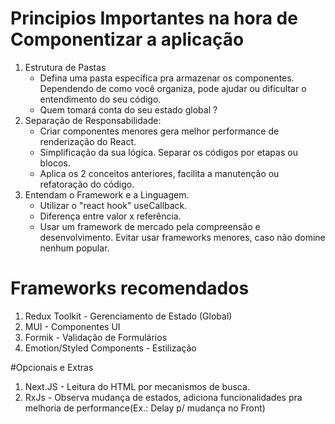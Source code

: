 # Principios Importantes na hora de Componentizar a aplicação

1. Estrutura de Pastas
    - Defina uma pasta específica pra armazenar os componentes. Dependendo de como você organiza, pode ajudar ou dificultar o entendimento do seu código.
    - Quem tomará conta do seu estado global ?
2. Separação de Responsabilidade:
    - Criar componentes menores gera melhor performance de renderização do React.
    - Simplificação da sua lógica. Separar os códigos por etapas ou blocos.
    - Aplica os 2 conceitos anteriores, facilita a manutenção ou refatoração do código.
3. Entendam o Framework e a Linguagem.
    - Utilizar o "react hook" useCallback.
    - Diferença entre valor x referência.
    - Usar um framework de mercado pela compreensão e desenvolvimento. Evitar usar frameworks menores, caso não domine nenhum popular.

# Frameworks recomendados

1. Redux Toolkit - Gerenciamento de Estado (Global)
2. MUI - Componentes UI
3. Formik - Validação de Formulários 
4. Emotion/Styled Components - Estilização

#Opcionais e Extras

1. Next.JS - Leitura do HTML por mecanismos de busca.
2. RxJs - Observa mudança de estados, adiciona funcionalidades pra melhoria de performance(Ex.: Delay p/ mudança no Front)



